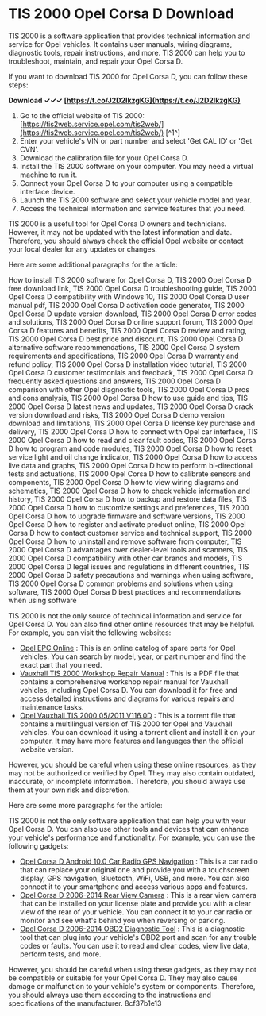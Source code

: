 # TIS 2000 Opel Corsa D Download
 
TIS 2000 is a software application that provides technical information and service for Opel vehicles. It contains user manuals, wiring diagrams, diagnostic tools, repair instructions, and more. TIS 2000 can help you to troubleshoot, maintain, and repair your Opel Corsa D.
 
If you want to download TIS 2000 for Opel Corsa D, you can follow these steps:
 
**Download ✓✓✓ [https://t.co/J2D2IkzgKG](https://t.co/J2D2IkzgKG)**


 
1. Go to the official website of TIS 2000: [https://tis2web.service.opel.com/tis2web/](https://tis2web.service.opel.com/tis2web/) [^1^]
2. Enter your vehicle's VIN or part number and select 'Get CAL ID' or 'Get CVN'.
3. Download the calibration file for your Opel Corsa D.
4. Install the TIS 2000 software on your computer. You may need a virtual machine to run it.
5. Connect your Opel Corsa D to your computer using a compatible interface device.
6. Launch the TIS 2000 software and select your vehicle model and year.
7. Access the technical information and service features that you need.

TIS 2000 is a useful tool for Opel Corsa D owners and technicians. However, it may not be updated with the latest information and data. Therefore, you should always check the official Opel website or contact your local dealer for any updates or changes.

Here are some additional paragraphs for the article:
 
How to install TIS 2000 software for Opel Corsa D,  TIS 2000 Opel Corsa D free download link,  TIS 2000 Opel Corsa D troubleshooting guide,  TIS 2000 Opel Corsa D compatibility with Windows 10,  TIS 2000 Opel Corsa D user manual pdf,  TIS 2000 Opel Corsa D activation code generator,  TIS 2000 Opel Corsa D update version download,  TIS 2000 Opel Corsa D error codes and solutions,  TIS 2000 Opel Corsa D online support forum,  TIS 2000 Opel Corsa D features and benefits,  TIS 2000 Opel Corsa D review and rating,  TIS 2000 Opel Corsa D best price and discount,  TIS 2000 Opel Corsa D alternative software recommendations,  TIS 2000 Opel Corsa D system requirements and specifications,  TIS 2000 Opel Corsa D warranty and refund policy,  TIS 2000 Opel Corsa D installation video tutorial,  TIS 2000 Opel Corsa D customer testimonials and feedback,  TIS 2000 Opel Corsa D frequently asked questions and answers,  TIS 2000 Opel Corsa D comparison with other Opel diagnostic tools,  TIS 2000 Opel Corsa D pros and cons analysis,  TIS 2000 Opel Corsa D how to use guide and tips,  TIS 2000 Opel Corsa D latest news and updates,  TIS 2000 Opel Corsa D crack version download and risks,  TIS 2000 Opel Corsa D demo version download and limitations,  TIS 2000 Opel Corsa D license key purchase and delivery,  TIS 2000 Opel Corsa D how to connect with Opel car interface,  TIS 2000 Opel Corsa D how to read and clear fault codes,  TIS 2000 Opel Corsa D how to program and code modules,  TIS 2000 Opel Corsa D how to reset service light and oil change indicator,  TIS 2000 Opel Corsa D how to access live data and graphs,  TIS 2000 Opel Corsa D how to perform bi-directional tests and actuations,  TIS 2000 Opel Corsa D how to calibrate sensors and components,  TIS 2000 Opel Corsa D how to view wiring diagrams and schematics,  TIS 2000 Opel Corsa D how to check vehicle information and history,  TIS 2000 Opel Corsa D how to backup and restore data files,  TIS 2000 Opel Corsa D how to customize settings and preferences,  TIS 2000 Opel Corsa D how to upgrade firmware and software versions,  TIS 2000 Opel Corsa D how to register and activate product online,  TIS 2000 Opel Corsa D how to contact customer service and technical support,  TIS 2000 Opel Corsa D how to uninstall and remove software from computer,  TIS 2000 Opel Corsa D advantages over dealer-level tools and scanners,  TIS 2000 Opel Corsa D compatibility with other car brands and models,  TIS 2000 Opel Corsa D legal issues and regulations in different countries,  TIS 2000 Opel Corsa D safety precautions and warnings when using software,  TIS 2000 Opel Corsa D common problems and solutions when using software,  TIS 2000 Opel Corsa D best practices and recommendations when using software
 
TIS 2000 is not the only source of technical information and service for Opel Corsa D. You can also find other online resources that may be helpful. For example, you can visit the following websites:

- [Opel EPC Online](https://webautocats.com/epc/opel) : This is an online catalog of spare parts for Opel vehicles. You can search by model, year, or part number and find the exact part that you need.
- [Vauxhall TIS 2000 Workshop Repair Manual](https://cardiagn.com/vauxhall-tis-2000-workshop-repair-manual-1981-2011/) : This is a PDF file that contains a comprehensive workshop repair manual for Vauxhall vehicles, including Opel Corsa D. You can download it for free and access detailed instructions and diagrams for various repairs and maintenance tasks.
- [Opel Vauxhall TIS 2000 05/2011 V116.0D](https://mhhauto.com/Thread-Opel-Vauxhall-TIS-2000-05-2011-V116-0D-CZ-GB-H-PL-RO-MULTI-HOST-TORRENT) : This is a torrent file that contains a multilingual version of TIS 2000 for Opel and Vauxhall vehicles. You can download it using a torrent client and install it on your computer. It may have more features and languages than the official website version.

However, you should be careful when using these online resources, as they may not be authorized or verified by Opel. They may also contain outdated, inaccurate, or incomplete information. Therefore, you should always use them at your own risk and discretion.

Here are some more paragraphs for the article:
 
TIS 2000 is not the only software application that can help you with your Opel Corsa D. You can also use other tools and devices that can enhance your vehicle's performance and functionality. For example, you can use the following gadgets:

- [Opel Corsa D Android 10.0 Car Radio GPS Navigation](https://www.amazon.de/Opel-Corsa-D-Android-Navigation/dp/B07Q2ZQZ6L) : This is a car radio that can replace your original one and provide you with a touchscreen display, GPS navigation, Bluetooth, WiFi, USB, and more. You can also connect it to your smartphone and access various apps and features.
- [Opel Corsa D 2006-2014 Rear View Camera](https://www.amazon.de/Opel-Corsa-D-2006-2014-R%C3%BCckfahrkamera/dp/B07D7V5G5J) : This is a rear view camera that can be installed on your license plate and provide you with a clear view of the rear of your vehicle. You can connect it to your car radio or monitor and see what's behind you when reversing or parking.
- [Opel Corsa D 2006-2014 OBD2 Diagnostic Tool](https://www.amazon.de/Opel-Corsa-D-2006-2014-OBD2/dp/B07H9B8Q8C) : This is a diagnostic tool that can plug into your vehicle's OBD2 port and scan for any trouble codes or faults. You can use it to read and clear codes, view live data, perform tests, and more.

However, you should be careful when using these gadgets, as they may not be compatible or suitable for your Opel Corsa D. They may also cause damage or malfunction to your vehicle's system or components. Therefore, you should always use them according to the instructions and specifications of the manufacturer.
 8cf37b1e13
 
